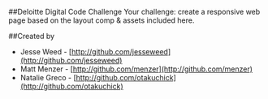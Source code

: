 ##Deloitte Digital Code Challenge
Your challenge: create a responsive web page based on the layout comp & assets included here.



##Created by

* Jesse Weed - [http://github.com/jesseweed](http://github.com/jesseweed)
* Matt Menzer - [http://github.com/menzer](http://github.com/menzer)
* Natalie Greco - [http://github.com/otakuchick](http://github.com/otakuchick)
